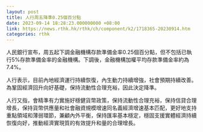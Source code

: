 ```yaml
---
layout: post
title: 人行周五降準0.25個百分點
date: 2023-09-14 18:28:23.000000000 +08:00
link: https://news.rthk.hk/rthk/ch/component/k2/1718365-20230914.htm
categories: rthk
---
```


人民銀行宣布，周五起下調金融機構存款準備金率0.25個百分點，但不包括已執行5%存款準備金率的金融機構。下調後，金融機構加權平均存款準備金率約為7.4%。

人行表示，目前內地經濟運行持續恢復，內生動力持續增強，社會預期持續改善。為鞏固經濟回升向好基礎，保持流動性合理充裕，因此決定降準。

人行又指，會精準有力實施好穩健貨幣政策，保持流動性合理充裕，保持信貸合理增長，保持貨幣供應量和社會融資規模增速同名義經濟增速基本匹配，更好地支持重點領域和薄弱環節，兼顧內外平衡，保持匯率基本穩定，穩固支援實體經濟持續恢復向好，推動經濟實現質的有效提升和量的合理增長。
